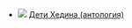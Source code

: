 * ![](/books/sf_fantasy/Людмила%20Минич/Дети%20Хедина%20(антология).jpg) [Дети Хедина (антология)](/books/sf_fantasy/Людмила%20Минич/Дети%20Хедина%20(антология))